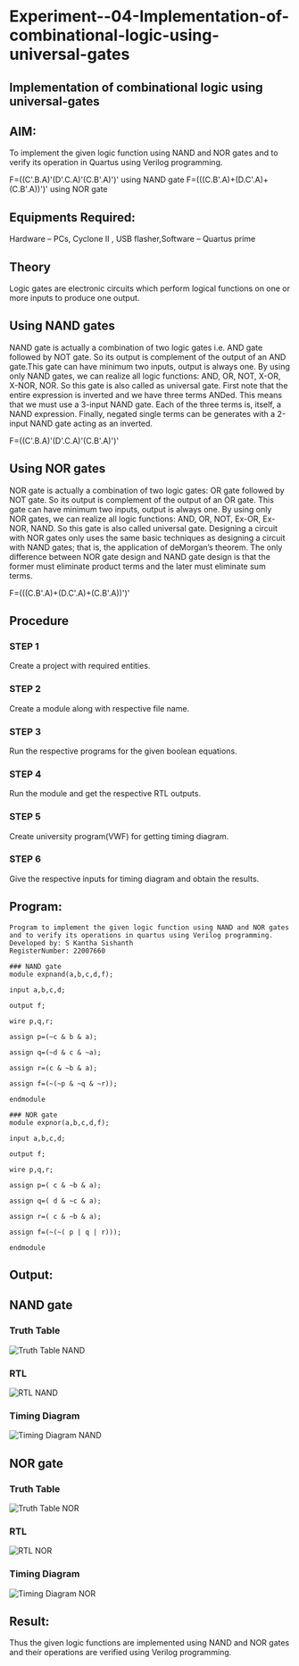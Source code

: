 # Experiment--04-Implementation-of-combinational-logic-using-universal-gates
## Implementation of combinational logic using universal-gates
 
## AIM:
To implement the given logic function using NAND and NOR gates and to verify its operation in Quartus using Verilog programming.

F=((C'.B.A)'(D'.C.A)'(C.B'.A)')' using NAND gate
F=(((C.B'.A)+(D.C'.A)+(C.B'.A))')' using NOR gate
## Equipments Required:
Hardware – PCs, Cyclone II , USB flasher,Software – Quartus prime


## Theory
Logic gates are electronic circuits which perform logical functions on one or more inputs to produce one output. 

## Using NAND gates
NAND gate is actually a combination of two logic gates i.e. AND gate followed by NOT gate. So its output is complement of the output of an AND gate.This gate can have minimum two inputs, output is always one. By using only NAND gates, we can realize all logic functions: AND, OR, NOT, X-OR, X-NOR, NOR. So this gate is also called as universal gate. First note that the entire expression is inverted and we have three terms ANDed. This means that we must use a 3-input NAND gate. Each of the three terms is, itself, a NAND expression. Finally, negated single terms can be generates with a 2-input NAND gate acting as an inverted.

F=((C'.B.A)'(D'.C.A)'(C.B'.A)')'

## Using NOR gates
NOR gate is actually a combination of two logic gates: OR gate followed by NOT gate. So its output is complement of the output of an OR gate. This gate can have minimum two inputs, output is always one. By using only NOR gates, we can realize all logic functions: AND, OR, NOT, Ex-OR, Ex-NOR, NAND. So this gate is also called universal gate. Designing a circuit with NOR gates only uses the same basic techniques as designing a circuit with NAND gates; that is, the application of deMorgan’s theorem. The only difference between NOR gate design and NAND gate design is that the former must eliminate product terms and the later must eliminate sum terms.

F=(((C.B'.A)+(D.C'.A)+(C.B'.A))')'

## Procedure
### STEP 1
Create a project with required entities.
### STEP 2
Create a module along with respective file name.
### STEP 3
Run the respective programs for the given boolean equations.
### STEP 4
Run the module and get the respective RTL outputs.
### STEP 5
Create university program(VWF) for getting timing diagram.
### STEP 6
Give the respective inputs for timing diagram and obtain the results.
## Program:
```
Program to implement the given logic function using NAND and NOR gates and to verify its operations in quartus using Verilog programming.
Developed by: S Kantha Sishanth
RegisterNumber: 22007660
```
```
### NAND gate
module expnand(a,b,c,d,f);

input a,b,c,d;

output f;

wire p,q,r;

assign p=(~c & b & a);

assign q=(~d & c & ~a);

assign r=(c & ~b & a);

assign f=(~(~p & ~q & ~r));

endmodule
```
```
### NOR gate
module expnor(a,b,c,d,f);

input a,b,c,d;

output f;

wire p,q,r;

assign p=( c & ~b & a);

assign q=( d & ~c & a);

assign r=( c & ~b & a);

assign f=(~(~( p | q | r)));

endmodule
```

## Output:
## NAND gate
### Truth Table
![Truth Table NAND](https://github.com/Skanthasishanth/Experiment--04-Implementation-of-combinational-logic-using-universal-gates/blob/main/Truth%20Table%20NAND.png)
### RTL
![RTL NAND](https://github.com/Skanthasishanth/Experiment--04-Implementation-of-combinational-logic-using-universal-gates/blob/main/RTL%20Viewer%20NAND.png)
### Timing Diagram
![Timing Diagram NAND](https://github.com/Skanthasishanth/Experiment--04-Implementation-of-combinational-logic-using-universal-gates/blob/main/Timing%20Diagram%20NAND.png)

## NOR gate
### Truth Table
![Truth Table NOR](https://github.com/Skanthasishanth/Experiment--04-Implementation-of-combinational-logic-using-universal-gates/blob/main/Truth%20Table%20NOR.png)
### RTL
![RTL NOR](https://github.com/Skanthasishanth/Experiment--04-Implementation-of-combinational-logic-using-universal-gates/blob/main/RTL%20Viewer%20NOR.png)
### Timing Diagram
![Timing Diagram NOR](https://github.com/Skanthasishanth/Experiment--04-Implementation-of-combinational-logic-using-universal-gates/blob/main/Timing%20Diagram%20NOR.png)


## Result:
Thus the given logic functions are implemented using NAND and NOR gates and their operations are verified using Verilog programming.
